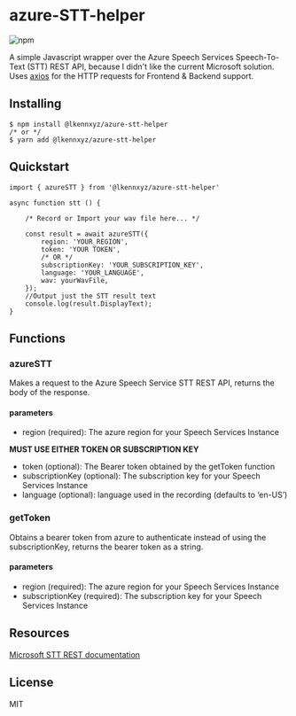 # azure-STT-helper

![npm](https://img.shields.io/npm/v/@lkennxyz/azure-stt-helper.svg)

A simple Javascript wrapper over the Azure Speech Services Speech-To-Text (STT) REST API, because I didn't like the current Microsoft solution.
Uses [axios](https://www.npmjs.com/package/axios) for the HTTP requests for Frontend & Backend support.

## Installing


```
$ npm install @lkennxyz/azure-stt-helper
/* or */
$ yarn add @lkennxyz/azure-stt-helper
```

## Quickstart

```
import { azureSTT } from '@lkennxyz/azure-stt-helper'

async function stt () {

    /* Record or Import your wav file here... */

    const result = await azureSTT({
        region: 'YOUR_REGION',
        token: 'YOUR TOKEN',
        /* OR */
        subscriptionKey: 'YOUR_SUBSCRIPTION_KEY',
        language: 'YOUR_LANGUAGE',
        wav: yourWavFile,
    });
    //Output just the STT result text
    console.log(result.DisplayText);
}
```

## Functions
### azureSTT
Makes a request to the Azure Speech Service STT REST API, returns the body of the response.

#### parameters
* region (required): The azure region for your Speech Services Instance

**MUST USE EITHER TOKEN OR SUBSCRIPTION KEY**

* token (optional): The Bearer token obtained by the getToken function
* subscriptionKey (optional): The subscription key for your Speech Services Instance
* language (optional): language used in the recording (defaults to ‘en-US’)

### getToken
Obtains a bearer token from azure to authenticate instead of using the subscriptionKey, returns the bearer token as a string.
#### parameters
* region (required): The azure region for your Speech Services Instance
* subscriptionKey (required): The subscription key for your Speech Services Instance

## Resources
[Microsoft STT REST documentation](https://docs.microsoft.com/en-us/azure/cognitive-services/speech-service/rest-speech-to-text)

## License
MIT

